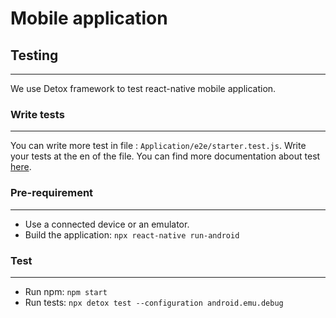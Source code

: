 # Mobile application


## Testing
___
We use Detox framework to test react-native mobile application.

### Write tests
___
You can write more test in file : `Application/e2e/starter.test.js`. Write your tests at the en of the file. You can find more documentation about test [here](https://wix.github.io/Detox/docs/introduction/getting-started/).

### Pre-requirement
___
- Use a connected device or an emulator.
- Build the application: `npx react-native run-android`

### Test
___
- Run npm: `npm start`
- Run tests: `npx detox test --configuration android.emu.debug`
